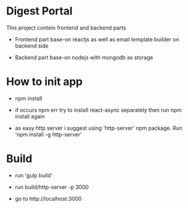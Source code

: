 # Digest Portal

This project contein frontend and backend parts

- Frontend part base-on reactjs as well as email template builder on backend side

- Backend part base-on nodejs with mongodb as storage

# How to init app

- npm install

- if occurs npm err try to install react-async separately then run npm install again

- as easy http server i suggest using 'http-server' npm package. Run 'npm install -g http-server'

# Build

- run 'gulp build'

- run build/http-server -p 3000

- go to http://localhost:3000